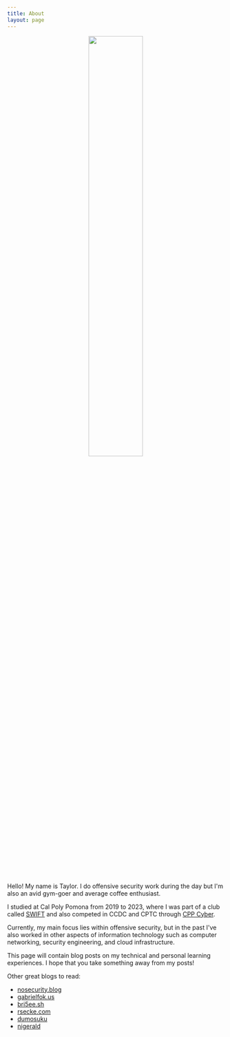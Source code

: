```yaml
---
title: About
layout: page
---
```


<p align="center">
  <img src="../assets/images/profile-full.jpg" width="50%"/>
</p>

Hello! My name is Taylor. I do offensive security work during the day but I'm also an avid gym-goer and average coffee enthusiast.

I studied at Cal Poly Pomona from 2019 to 2023, where I was part of a club called [SWIFT](https://www.calpolyswift.org/) and also competed in CCDC and CPTC through [CPP Cyber](https://cysec.team/).

Currently, my main focus lies within offensive security, but in the past I've also worked in other aspects of information technology such as computer networking, security engineering, and cloud infrastructure.

This page will contain blog posts on my technical and personal learning experiences. I hope that you take something away from my posts!

Other great blogs to read:
- [nosecurity.blog](https://nosecurity.blog/)
- [gabrielfok.us](https://gabrielfok.us/)
- [bri5ee.sh](https://bri5ee.sh/)
- [rsecke.com](https://rsecke.com/)
- [dumosuku](https://tranderrick1.github.io/)
- [nigerald](https://dtsec.us/)